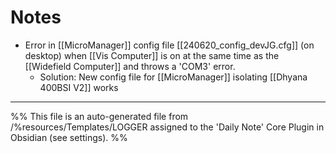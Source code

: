 # Notes
- Error in [[MicroManager]] config file [[240620_config_devJG.cfg]] (on desktop) when [[Vis Computer]] is on at the same time as the [[Widefield Computer]] and throws a 'COM3' error.
	- Solution: New config file for [[MicroManager]] isolating [[Dhyana 400BSI V2]] works

---
%%
This file is an auto-generated file from /%resources/Templates/LOGGER assigned to the 'Daily Note' Core Plugin in Obsidian (see settings). 
%%